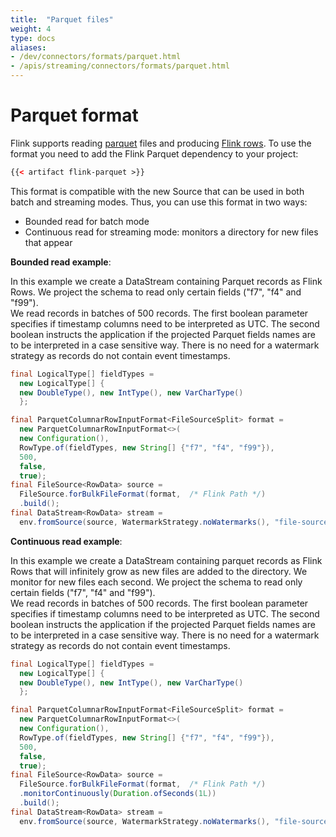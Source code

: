 ```yaml
---
title:  "Parquet files"
weight: 4
type: docs
aliases:
- /dev/connectors/formats/parquet.html
- /apis/streaming/connectors/formats/parquet.html
---
```

<!--
Licensed to the Apache Software Foundation (ASF) under one
or more contributor license agreements.  See the NOTICE file
distributed with this work for additional information
regarding copyright ownership.  The ASF licenses this file
to you under the Apache License, Version 2.0 (the
"License"); you may not use this file except in compliance
with the License.  You may obtain a copy of the License at

  http://www.apache.org/licenses/LICENSE-2.0

Unless required by applicable law or agreed to in writing,
software distributed under the License is distributed on an
"AS IS" BASIS, WITHOUT WARRANTIES OR CONDITIONS OF ANY
KIND, either express or implied.  See the License for the
specific language governing permissions and limitations
under the License.
-->


# Parquet format

Flink supports reading [parquet](https://parquet.apache.org/) files and producing [Flink rows](https://nightlies.apache.org/flink/flink-docs-master/api/java/org/apache/flink/types/Row.html).
To use the format you need to add the Flink Parquet dependency to your project:

```xml
{{< artifact flink-parquet >}}
```  
 
This format is compatible with the new Source that can be used in both batch and streaming modes.
Thus, you can use this format in two ways:
- Bounded read for batch mode
- Continuous read for streaming mode: monitors a directory for new files that appear 

**Bounded read example**:

In this example we create a DataStream containing Parquet records as Flink Rows. We project the schema to read only certain fields ("f7", "f4" and "f99").  
We read records in batches of 500 records. The first boolean parameter specifies if timestamp columns need to be interpreted as UTC. 
The second boolean instructs the application if the projected Parquet fields names are to be interpreted in a case sensitive way.
There is no need for a watermark strategy as records do not contain event timestamps.

```java
final LogicalType[] fieldTypes =
  new LogicalType[] {
  new DoubleType(), new IntType(), new VarCharType()
  };

final ParquetColumnarRowInputFormat<FileSourceSplit> format =
  new ParquetColumnarRowInputFormat<>(
  new Configuration(),
  RowType.of(fieldTypes, new String[] {"f7", "f4", "f99"}),
  500,
  false,
  true);
final FileSource<RowData> source =
  FileSource.forBulkFileFormat(format,  /* Flink Path */)
  .build();
final DataStream<RowData> stream =
  env.fromSource(source, WatermarkStrategy.noWatermarks(), "file-source");
```

**Continuous read example**:

In this example we create a DataStream containing parquet records as Flink Rows that will 
infinitely grow as new files are added to the directory. We monitor for new files each second.
We project the schema to read only certain fields ("f7", "f4" and "f99").  
We read records in batches of 500 records. The first boolean parameter specifies if timestamp columns need to be interpreted as UTC.
The second boolean instructs the application if the projected Parquet fields names are to be interpreted in a case sensitive way.
There is no need for a watermark strategy as records do not contain event timestamps.

```java
final LogicalType[] fieldTypes =
  new LogicalType[] {
  new DoubleType(), new IntType(), new VarCharType()
  };

final ParquetColumnarRowInputFormat<FileSourceSplit> format =
  new ParquetColumnarRowInputFormat<>(
  new Configuration(),
  RowType.of(fieldTypes, new String[] {"f7", "f4", "f99"}),
  500,
  false,
  true);
final FileSource<RowData> source =
  FileSource.forBulkFileFormat(format,  /* Flink Path */)
  .monitorContinuously(Duration.ofSeconds(1L))
  .build();
final DataStream<RowData> stream =
  env.fromSource(source, WatermarkStrategy.noWatermarks(), "file-source");
```
